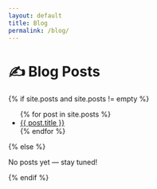 ```yaml
---
layout: default
title: Blog
permalink: /blog/
---
```


# ✍️ Blog Posts

{% if site.posts and site.posts != empty %}
<ul>
  {% for post in site.posts %}
    <li><a href="{{ post.url | relative_url }}">{{ post.title }}</a></li>
  {% endfor %}
</ul>
{% else %}
<p>No posts yet — stay tuned!</p>
{% endif %}

